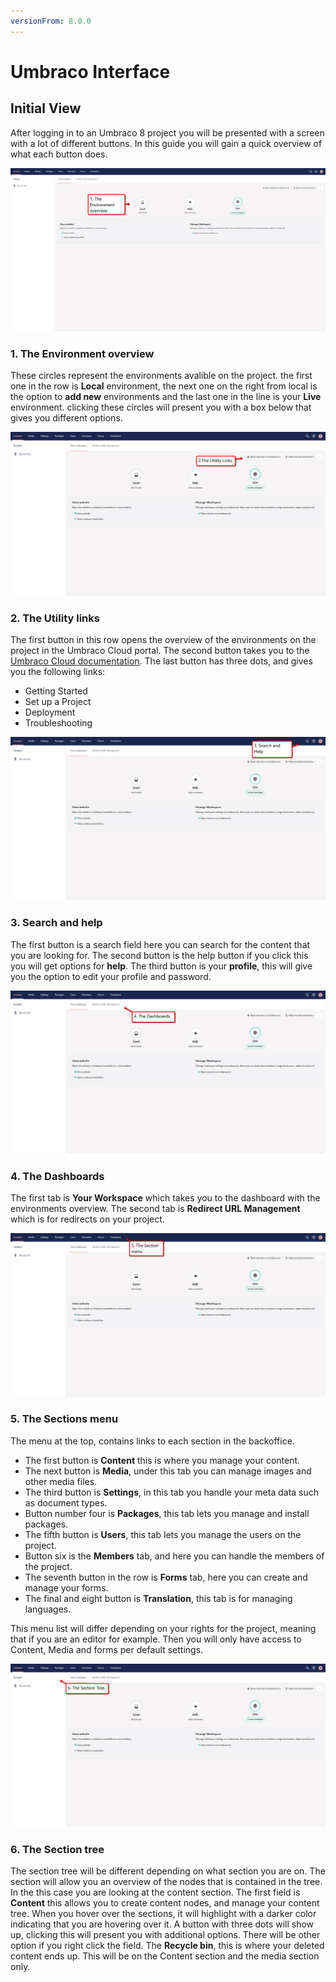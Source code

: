 ```yaml
---
versionFrom: 8.0.0
---
```


# Umbraco Interface

## Initial View

After logging in to an Umbraco 8 project you will be presented with a screen with a lot of different buttons. In this guide you will gain a quick overview of what each button does.

![This is an image that points to the three circles that symbolises the environments](images/The-Environment-overview.png)

### 1. The Environment overview
These circles represent the environments avalible on the project. the first one in the row is **Local** environment, the next one on the right from local is the option to **add new** environments and the last one in the line is your **Live** environment.
clicking these circles will present you with a box below that gives you different options.

![This shows an image that points to the utility links above the environments](images/The-Utility-Links.png)

### 2. The Utility links
The first button in this row opens the overview of the environments on the project in the Umbraco Cloud portal. The second button takes you to the [Umbraco Cloud documentation](https://our.umbraco.com/Documentation/Umbraco-Cloud/).
The last button has three dots, and gives you the following links: 
- Getting Started
- Set up a Project
- Deployment
- Troubleshooting

![This image shows an arrow that points to the three buttons in the top right corner that is search, help and your profile.](images/Search-And-Help.png)


### 3. Search and help
 The first button is a search field here you can search for the content that you are looking for.
The second button is the help button if you click this you will get options for **help**.
The third button is your **profile**, this will give you the option to edit your profile and password.

![This image shows an arrow that points to the two tabs Your Workspace and Redirect URL Management](images/The-Dashboards.png)

### 4. The Dashboards
The first tab is **Your Workspace** which takes you to the dashboard with the environments overview.
The second tab is **Redirect URL Management** which is for redirects on your project.

![This image is an arrow that point to the top bar in the left side with the eight tabs.](images/The-Section-Menu.png)

### 5. The Sections menu
The menu at the top, contains links to each section in the backoffice. 
- The first button is **Content** this is where you manage your content.
- The next button is **Media**, under this tab you can manage images and other media files.
- The third button is **Settings**, in this tab you handle your meta data such as document types.
- Button number four is **Packages**, this tab lets you manage and install packages.
- The fifth button is **Users**, this tab lets you manage the users on the project.
- Button six is the **Members** tab, and here you can handle the members of the project.
- The seventh button in the row is **Forms** tab, here you can create and manage your forms.
- The final and eight button is **Translation**, this tab is for managing languages.  

This menu list will differ depending on your rights for the project, meaning that if you are an editor for example. Then you will only have access to Content, Media and forms per default settings.

![This is an arrow that points to the section tree on the left.](images/The-Section-Tree.png)

### 6. The Section tree
The section tree will be different depending on what section you are on.
The section will allow you an overview of the nodes that is contained in the tree.
In the this case you are looking at the content section.
The first field is **Content** this allows you to create content nodes, and manage your content tree. When you hover over the sections, it will highlight with a darker color indicating that you are hovering over it. A button with three dots will show up, clicking this will present you with additional options. There will be other option if you right click the field.
The **Recycle bin**, this is where your deleted content ends up. This will be on the Content section and the media section only.
